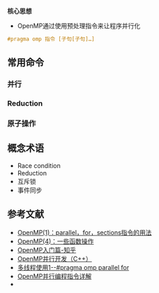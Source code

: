 **核心思想**
- OpenMP通过使用预处理指令来让程序并行化
```cpp
#pragma omp 指令 [子句[子句]…]
```
## 常用命令
### 并行
### Reduction
### 原子操作


## 概念术语

- Race condition
- Reduction
- 互斥锁
- 事件同步

## 参考文献
- [OpenMP(1)：parallel，for，sections指令的用法](https://blog.csdn.net/qq_40765537/article/details/105962912)
- [OpenMP(4)：一些函数操作](https://blog.csdn.net/qq_40765537/article/details/106035142)
- [OpenMP入门篇-知乎](https://zhuanlan.zhihu.com/p/608946001)
- [OpenMP并行开发（C++）](https://zhuanlan.zhihu.com/p/51173703)
- [多线程使用1--#pragma omp parallel for](https://blog.csdn.net/weixin_44210987/article/details/112388379)
- [OpenMP并行编程指令详解](https://zhuanlan.zhihu.com/p/688331683)
- 